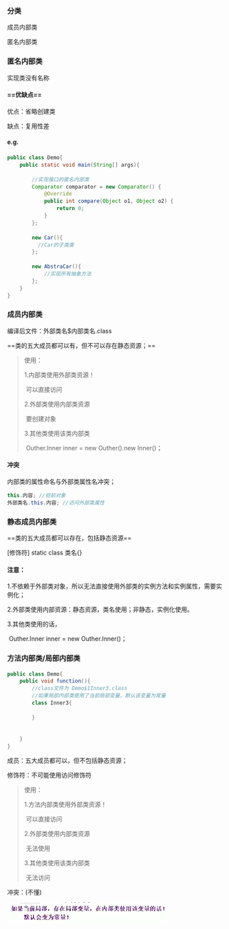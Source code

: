 ### 分类

成员内部类

匿名内部类





### 匿名内部类

实现类没有名称

#### ==优缺点==

优点：省略创建类

缺点：复用性差



#### e.g.

```java
public class Demo{
    public static void main(String[] args){
        
        //实现接口的匿名内部类
        Comparator comparator = new Comparator() {
            @Override
            public int compare(Object o1, Object o2) {
                return 0;
            }
        };
        
        new Car(){
          //Car的子类类  
        };
        
        new AbstraCar(){
            //实现所有抽象方法
        };
    }
}
```



### 成员内部类

编译后文件：外部类名$内部类名.class

==类的五大成员都可以有，但不可以存在静态资源；==

> 使用：
>
> 1.内部类使用外部类资源！
>
> ​	可以直接访问
>
> 2.外部类使用内部类资源
>
> ​	要创建对象
>
> 3.其他类使用该类内部类
>
> ​	Outher.Inner inner = new Outher().new Inner()；



#### 冲突

内部类的属性命名与外部类属性名冲突；

```java
this.内容; //但前对象
外部类名.this.内容; //访问外部类属性
```





### 静态成员内部类

==类的五大成员都可以存在，包括静态资源==

[修饰符] static class 类名{}

#### 注意：

1.不依赖于外部类对象，所以无法直接使用外部类的实例方法和实例属性，需要实例化；

2.外部类使用内部资源：静态资源，类名使用；非静态，实例化使用。

3.其他类使用的话，

​	Outher.Inner inner = new Outher.Inner()；





### 方法内部类/局部内部类

```java
public class Demo{
	public void function(){
        //class文件为 Demo$1Inner3.class
        //如果局部内部类使用了当前局部变量，默认该变量为常量
        class Inner3{
            
        }
        
        
    }
}
```

成员：五大成员都可以，但不包括静态资源；

修饰符：不可能使用访问修饰符

> 使用：
>
> 1.方法内部类使用外部类资源！
>
> ​	可以直接访问
>
> 2.外部类使用内部类资源
>
> ​	无法使用
>
> 3.其他类使用该类内部类
>
> ​	无法访问

冲突：(不懂)

![image-20220321041127350](JAVA20内部类.assets/image-20220321041127350.png)

